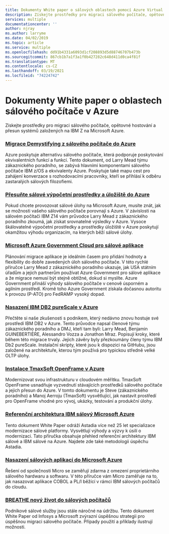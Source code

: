 ```yaml
---
title: Dokumenty White paper o sálových oblastech pomocí Azure Virtual Machines a Azure Storage
description: Získejte prostředky pro migraci sálového počítače, opětovné hostování a přesun systémů založených na IBM Z na Microsoft Azure.
services: multiple
documentationcenter: ''
author: njray
ms.author: larryme
ms.date: 04/02/2019
ms.topic: article
ms.service: multiple
ms.openlocfilehash: dd91b4331a6093d1cf208893d5d88746707b473b
ms.sourcegitcommit: 867cb1b7a1f3a1f0b427282c648d411d0ca4f81f
ms.translationtype: MT
ms.contentlocale: cs-CZ
ms.lasthandoff: 03/19/2021
ms.locfileid: "74224742"
---
```

# <a name="azure-white-papers-about-mainframe-topics"></a>Dokumenty White paper o oblastech sálového počítače v Azure

Získejte prostředky pro migraci sálového počítače, opětovné hostování a přesun systémů založených na IBM Z na Microsoft Azure.

### <a name="demystifying-mainframe-to-azure-migration"></a>[Migrace Demystifying z sálového počítače do Azure](https://azure.microsoft.com/resources/demystifying-mainframe-to-azure-migration/)

Azure poskytuje alternativu sálového počítače, která podporuje poskytování ekvivalentních funkcí a funkcí. Tento dokument, od Larry Mead týmu zákaznického poradního, se zabývá hlavními komponentami sálového počítače IBM z/OS a ekvivalenty Azure. Poskytuje také mapu cest pro zahájení konverzace s rozhodovacími pracovníky, kteří se přihlásí k odběru zastaralých sálových filozofiemi.

### <a name="move-mainframe-compute-and-storage-to-azure"></a>[Přesuňte sálové výpočetní prostředky a úložiště do Azure](https://azure.microsoft.com/resources/move-mainframe-compute-and-storage-to-azure/)

Pokud chcete provozovat sálové úlohy na Microsoft Azure, musíte znát, jak se možnosti vašeho sálového počítače porovnají s Azure. V závislosti na sálovém počítači IBM Z14 vám průvodce Larry Mead z zákaznického poradního zkoumá, jak získat srovnatelné výsledky v Azure. Vysoce škálovatelné výpočetní prostředky a prostředky úložiště v Azure poskytují okamžitou výhodu organizacím, na kterých běží sálové úlohy.

### <a name="microsoft-azure-government-cloud-for-mainframe-applications"></a>[Microsoft Azure Government Cloud pro sálové aplikace](https://azure.microsoft.com/resources/microsoft-azure-government-cloud-for-mainframe-applications/)

Plánování migrace aplikace je ideálním časem pro přidání hodnoty a flexibility do dobře zavedených úloh sálového počítače. V této rychlé příručce Larry Mead z zákaznického poradního ukazuje, jak USA státním úřadům a jejich partnerům používat Azure Government pro sálové aplikace a že migrace nemusí být stejně obtížné, dokud si myslíte. Azure Government přináší výhody sálového počítače v cenově úsporném a agilním prostředí. Kromě toho Azure Government získala dočasnou autoritu k provozu (P-ATO) pro FedRAMP vysoký dopad.

### <a name="deploy-ibm-db2-purescale-on-azure"></a>[Nasazení IBM DB2 pureScale v Azure](https://azure.microsoft.com/resources/deploy-ibm-db2-purescale-on-azure/)

Přečtěte si naše zkušenosti s podnikem, který nedávno znovu hostuje své prostředí IBM DB2 v Azure. Tento průvodce napsal členové týmu zákaznického poradního a DMJ, kteří tam byli: Larry Mead, Benjamin GUINEBERTIÈRE, Alessandro Vozza a Jonathon Mraz. Popisují kroky, které během této migrace trvaly. Jejich závěry byly přezkoumány členy týmu IBM Db2 pureScale. Instalační skripty, které jsou k dispozici na GitHubu, jsou založené na architektuře, kterou tým používá pro typickou středně velké OLTP úlohy.

### <a name="install-tmaxsoft-openframe-on-azure"></a>[Instalace TmaxSoft OpenFrame v Azure](https://azure.microsoft.com/resources/install-tmaxsoft-openframe-on-azure/)

Modernizovat svou infrastrukturu v cloudovém měřítku. TmaxSoft OpenFrame usnadňuje vyzvednutí stávajících prostředků sálového počítače a jejich přesun do Azure. V tomto dokumentu je Steve (zákaznického poradního) a Manoj Aerroju (TmaxSoft) vysvětlující, jak nastavit prostředí pro OpenFrame vhodné pro vývoj, ukázky, testování a produkční úlohy.

### <a name="ibm-mainframe-to-microsoft-azure-reference-architecture"></a>[Referenční architektura IBM sálový Microsoft Azure](https://www.astadia.com/whitepaper/ibm-mainframe-to-microsoft-azure)

Tento dokument White Paper odráží Astadia více než 25 let specializace modernizace sálové platformy. Vysvětlují výhody a výzvy k úsilí o modernizaci. Tato příručka obsahuje přehled referenční architektury IBM sálové a IBM sálové na Azure. Najdete zde také metodologii úspěchu Astadia.

### <a name="deploying-mainframe-applications-to-microsoft-azure"></a>[Nasazení sálových aplikací do Microsoft Azure](https://www.microfocus.com/media/white-paper/deploying_mainframe_applications_to_microsoft_azure_wp.pdf)

Řešení od společnosti Micro se zaměřují zdarma z omezení proprietárního sálového hardwaru a softwaru. V této příručce vám Micro zaměřuje na to, jak nasazovat aplikace COBOL a PL/I běžící v rámci IBM sálových počítačů do cloudu.

### <a name="breathe-new-life-into-mainframes"></a>[BREATHE nový život do sálových počítačů](https://www.infosys.com/services/modernization/breathe-new-life-mainframes.html)

 Podnikové sálové služby jsou stále náročné na údržbu. Tento dokument White Paper od Infosys a Microsoft zvýrazní úspěšnou strategii pro úspěšnou migraci sálového počítače. Případy použití a příklady ilustrují možnosti.